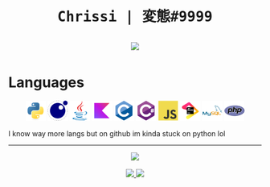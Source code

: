 <h1 align="center"><pre>Chrissi | 変態#9999</pre></h1>
<p align="center">
        <img  src="https://discord.c99.nl/widget/theme-3/589898942527963157.png" style='padding: 5px;'>

</p>

# Languages


<div >
        <p align="center">
<a href="https://www.python.org/"><img src="https://raw.githubusercontent.com/devicons/devicon/master/icons/python/python-original.svg" width="40" alt="Python"></a>
<a href="https://www.lua.org/"><img src="https://raw.githubusercontent.com/devicons/devicon/master/icons/lua/lua-original.svg" width="40" alt="Kotlin"></a>
  <a href="https://www.java.com/"><img src="https://raw.githubusercontent.com/devicons/devicon/master/icons/java/java-original.svg" width="40" alt="Kotlin"></a>
  <a href="https://kotlinlang.org/"><img src="https://raw.githubusercontent.com/devicons/devicon/master/icons/kotlin/kotlin-original.svg" width="40" alt="Kotlin"></a>
  <a href="https://www.learn-c.org/de/"><img src="https://raw.githubusercontent.com/devicons/devicon/master/icons/c/c-original.svg" width="40" alt="Kotlin"></a>
  <a href="https://learn.microsoft.com/de-de/dotnet/csharp/tour-of-csharp/"><img src="https://raw.githubusercontent.com/devicons/devicon/master/icons/csharp/csharp-original.svg" width="40" alt="Kotlin"></a>
  <a href=""><img src="https://raw.githubusercontent.com/devicons/devicon/master/icons/javascript/javascript-original.svg" width="40" alt="Kotlin"></a>
  <a href=""><img src="https://raw.githubusercontent.com/devicons/devicon/master/icons/jetbrains/jetbrains-original.svg" width="40" alt="Kotlin"></a>
  <a href=""><img src="https://raw.githubusercontent.com/devicons/devicon/master/icons/mysql/mysql-original-wordmark.svg" width="40" alt="Kotlin"></a>
  <a href=""><img src="https://raw.githubusercontent.com/devicons/devicon/master/icons/php/php-original.svg" width="40" alt="Kotlin"></a>
</p>
I know way more langs but on github im kinda stuck on python lol
</div>


<hr></hr>
<p align="center">
<img width=500; src="http://github-readme-streak-stats.herokuapp.com?user=ChrissisCodeXD&theme=tokyonight_duo&hide_border=true&locale=de"></img>
</p>
<p align="center">
<a href="https://github.com/anuraghazra/github-readme-stats">
<img height=168;  src="https://github-readme-stats.vercel.app/api?username=ChrissisCodeXD&show_icons=true&hide=issues&icon_color=C9D1D9&hide_border=true&title_color=C9D1D9&bg_color=0D1117&theme=tokyonight_duo&hide_border=true"></img>
</a>
<a href="https://github.com/anuraghazra/convoychat">
<img height=168; src="https://github-readme-stats.vercel.app/api/top-langs/?username=ChrissisCodeXD&layout=compact&bg_color=0D1117&theme=tokyonight_duo&hide_border=true"></img>
</a>
</p>
